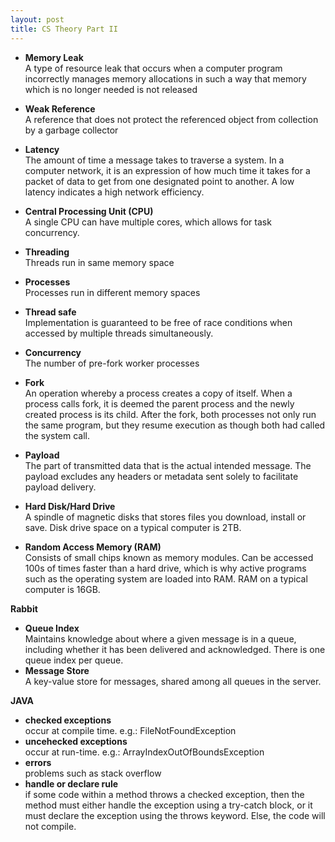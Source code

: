 ```yaml
---
layout: post
title: CS Theory Part II
---
```



* **Memory Leak**  
A type of resource leak that occurs when a computer program incorrectly manages memory allocations in such a way that memory which is no longer needed is not released
* **Weak Reference**  
A reference that does not protect the referenced object from collection by a garbage collector

* **Latency**  
The amount of time a message takes to traverse a system.  In a computer network, it is an expression of how much time it takes for a packet of data to get from one designated point to another.  A low latency indicates a high network efficiency.

* **Central Processing Unit (CPU)**     
A single CPU can have multiple cores, which allows for task concurrency.
* **Threading**  
Threads run in same memory space
* **Processes**  
Processes run in different memory spaces
* **Thread safe**  
Implementation is guaranteed to be free of race conditions when accessed by multiple threads simultaneously.
* **Concurrency**  
The number of pre-fork worker processes
* **Fork**  
An operation whereby a process creates a copy of itself. When a process calls fork, it is deemed the parent process and the newly created process is its child. After the fork, both processes not only run the same program, but they resume execution as though both had called the system call.
* **Payload**  
The part of transmitted data that is the actual intended message. The payload excludes any headers or metadata sent solely to facilitate payload delivery.

* **Hard Disk/Hard Drive**  
A spindle of magnetic disks that stores files you download, install or save.  Disk drive space on a typical computer is 2TB.  
* **Random Access Memory (RAM)**  
Consists of small chips known as memory modules.  Can be accessed 100s of times faster than a hard drive, which is why active programs such as the operating system are loaded into RAM.  RAM on a typical computer is 16GB.  

**Rabbit**
* **Queue Index**   
Maintains knowledge about where a given message is in a queue, including whether it has been delivered and acknowledged.  There is one queue index per queue.  
* **Message Store**  
A key-value store for messages, shared among all queues in the server.  


**JAVA**
* **checked exceptions**  
occur at compile time.  e.g.: FileNotFoundException
* **uncehecked exceptions**  
occur at run-time.  e.g.: ArrayIndexOutOfBoundsException
* **errors**  
problems such as stack overflow
* **handle or declare rule**  
if some code within a method throws a checked exception, then the method must either handle the exception using a try-catch block, or it must declare the exception using the throws keyword.  Else, the code will not compile.

